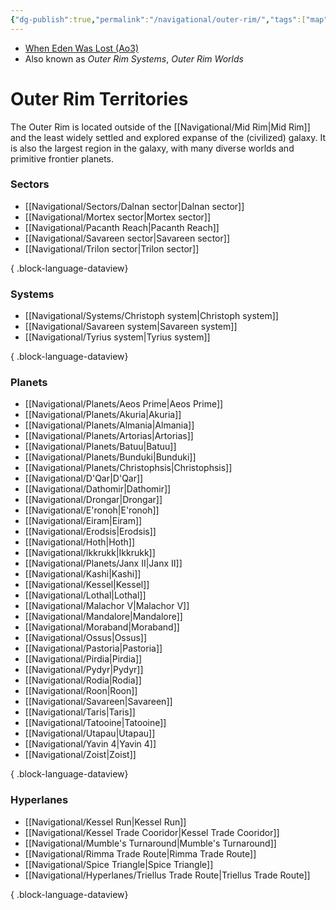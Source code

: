 ```yaml
---
{"dg-publish":true,"permalink":"/navigational/outer-rim/","tags":["map","region","rimma","kessel","triellus","western","spicetri"]}
---
```


- [When Eden Was Lost (Ao3)](https://archiveofourown.org/works/19334440/chapters/45992584)
- Also known as *Outer Rim Systems*, *Outer Rim Worlds*
# Outer Rim Territories

The Outer Rim is located outside of the [[Navigational/Mid Rim\|Mid Rim]] and the least widely settled and explored expanse of the (civilized) galaxy. It is also the largest region in the galaxy, with many diverse worlds and primitive frontier planets. 

### Sectors
- [[Navigational/Sectors/Dalnan sector\|Dalnan sector]]
- [[Navigational/Mortex sector\|Mortex sector]]
- [[Navigational/Pacanth Reach\|Pacanth Reach]]
- [[Navigational/Savareen sector\|Savareen sector]]
- [[Navigational/Trilon sector\|Trilon sector]]

{ .block-language-dataview}
### Systems
- [[Navigational/Systems/Christoph system\|Christoph system]]
- [[Navigational/Savareen system\|Savareen system]]
- [[Navigational/Tyrius system\|Tyrius system]]

{ .block-language-dataview}
### Planets
- [[Navigational/Planets/Aeos Prime\|Aeos Prime]]
- [[Navigational/Planets/Akuria\|Akuria]]
- [[Navigational/Planets/Almania\|Almania]]
- [[Navigational/Planets/Artorias\|Artorias]]
- [[Navigational/Planets/Batuu\|Batuu]]
- [[Navigational/Planets/Bunduki\|Bunduki]]
- [[Navigational/Planets/Christophsis\|Christophsis]]
- [[Navigational/D'Qar\|D'Qar]]
- [[Navigational/Dathomir\|Dathomir]]
- [[Navigational/Drongar\|Drongar]]
- [[Navigational/E'ronoh\|E'ronoh]]
- [[Navigational/Eiram\|Eiram]]
- [[Navigational/Erodsis\|Erodsis]]
- [[Navigational/Hoth\|Hoth]]
- [[Navigational/Ikkrukk\|Ikkrukk]]
- [[Navigational/Planets/Janx II\|Janx II]]
- [[Navigational/Kashi\|Kashi]]
- [[Navigational/Kessel\|Kessel]]
- [[Navigational/Lothal\|Lothal]]
- [[Navigational/Malachor V\|Malachor V]]
- [[Navigational/Mandalore\|Mandalore]]
- [[Navigational/Moraband\|Moraband]]
- [[Navigational/Ossus\|Ossus]]
- [[Navigational/Pastoria\|Pastoria]]
- [[Navigational/Pirdia\|Pirdia]]
- [[Navigational/Pydyr\|Pydyr]]
- [[Navigational/Rodia\|Rodia]]
- [[Navigational/Roon\|Roon]]
- [[Navigational/Savareen\|Savareen]]
- [[Navigational/Taris\|Taris]]
- [[Navigational/Tatooine\|Tatooine]]
- [[Navigational/Utapau\|Utapau]]
- [[Navigational/Yavin 4\|Yavin 4]]
- [[Navigational/Zoist\|Zoist]]

{ .block-language-dataview}
### Hyperlanes
- [[Navigational/Kessel Run\|Kessel Run]]
- [[Navigational/Kessel Trade Cooridor\|Kessel Trade Cooridor]]
- [[Navigational/Mumble's Turnaround\|Mumble's Turnaround]]
- [[Navigational/Rimma Trade Route\|Rimma Trade Route]]
- [[Navigational/Spice Triangle\|Spice Triangle]]
- [[Navigational/Hyperlanes/Triellus Trade Route\|Triellus Trade Route]]

{ .block-language-dataview}
